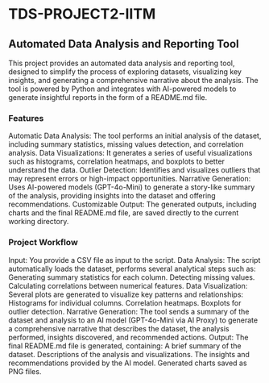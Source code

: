 # TDS-PROJECT2-IITM
## Automated Data Analysis and Reporting Tool
This project provides an automated data analysis and reporting tool, designed to simplify the process of exploring datasets, visualizing key insights, and generating a comprehensive narrative about the analysis. The tool is powered by Python and integrates with AI-powered models to generate insightful reports in the form of a README.md file.

### Features
Automatic Data Analysis: The tool performs an initial analysis of the dataset, including summary statistics, missing values detection, and correlation analysis.
Data Visualizations: It generates a series of useful visualizations such as histograms, correlation heatmaps, and boxplots to better understand the data.
Outlier Detection: Identifies and visualizes outliers that may represent errors or high-impact opportunities.
Narrative Generation: Uses AI-powered models (GPT-4o-Mini) to generate a story-like summary of the analysis, providing insights into the dataset and offering recommendations.
Customizable Output: The generated outputs, including charts and the final README.md file, are saved directly to the current working directory.

### Project Workflow
Input: You provide a CSV file as input to the script.
Data Analysis: The script automatically loads the dataset, performs several analytical steps such as:
Generating summary statistics for each column.
Detecting missing values.
Calculating correlations between numerical features.
Data Visualization: Several plots are generated to visualize key patterns and relationships:
Histograms for individual columns.
Correlation heatmaps.
Boxplots for outlier detection.
Narrative Generation: The tool sends a summary of the dataset and analysis to an AI model (GPT-4o-Mini via AI Proxy) to generate a comprehensive narrative that describes the dataset, the analysis performed, insights discovered, and recommended actions.
Output: The final README.md file is generated, containing:
A brief summary of the dataset.
Descriptions of the analysis and visualizations.
The insights and recommendations provided by the AI model.
Generated charts saved as PNG files.

